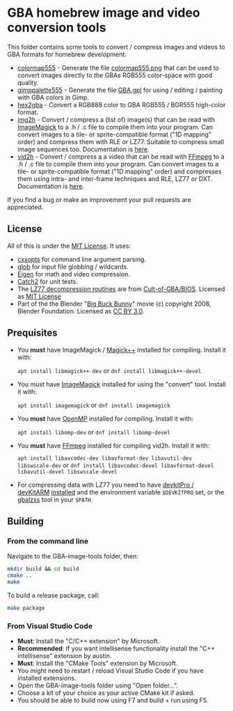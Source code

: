 # GBA homebrew image and video conversion tools

This folder contains some tools to convert / compress images and videos to GBA formats for homebrew development:  

* [colormap555](src/colormap555.cpp) - Generate the file [colormap555.png](colormap555.png) that can be used to convert images directly to the GBAs RGB555 color-space with good quality.
* [gimppalette555](src/gimppalette555.cpp) - Generate the file [GBA.gpl](GBA.gpl) for using / editing / painting with GBA colors in Gimp.
* [hex2gba](src/hex2gba.cpp) - Convert a RGB888 color to GBA RGB555 / BGR555 high-color format.
* [img2h](src/img2h.cpp) - Convert / compress a (list of) image(s) that can be read with [ImageMagick](https://imagemagick.org/index.php) to a .h / .c file to compile them into your program. Can convert images to a tile- or sprite-compatible format ("1D mapping" order) and compress them with RLE or LZ77. Suitable to compress small image sequences too. Documentation is [here](img2h.md).
* [vid2h](src/vid2h.cpp) - Convert / compress a a video that can be read with [FFmpeg](https://www.ffmpeg.org/) to a .h / .c file to compile them into your program. Can convert images to a tile- or sprite-compatible format ("1D mapping" order) and compresses them using intra- and inter-frame techniques and RLE, LZ77 or DXT. Documentation is [here](vid2h.md).

If you find a bug or make an improvement your pull requests are appreciated.

## License

All of this is under the [MIT License](LICENSE). It uses:

* [cxxopts](https://github.com/jarro2783/cxxopts) for command line argument parsing.
* [glob](https://github.com/p-ranav/glob) for input file globbing / wildcards.
* [Eigen](https://gitlab.com/libeigen) for math and video compression.
* [Catch2](https://github.com/catchorg/Catch2) for unit tests.
* The [LZ77 decompression routines](gba/video/lz77.s) are from [Cult-of-GBA/BIOS](https://github.com/Cult-of-GBA/BIOS/blob/master/bios_calls/decompression/lz77.s). Licensed as [MIT License](https://github.com/Cult-of-GBA/BIOS/blob/master/LICENSE)
* Part of the the Blender "[Big Buck Bunny](www.bigbuckbunny.org)" movie (c) copyright 2008, Blender Foundation. Licensed as [CC BY 3.0](https://creativecommons.org/licenses/by/3.0/).

## Prequisites

* You **must** have ImageMagick / [Magick++](https://imagemagick.org/script/magick++.php) installed for compiling. Install it with:

  ```apt install libmagick++-dev``` or ```dnf install libmagick++-devel```

* You must have [ImageMagick](https://imagemagick.org/index.php) installed for using the "convert" tool. Install it with:

  ```apt install imagemagick``` or ```dnf install imagemagick```

* You **must** have [OpenMP](https://www.openmp.org/) installed for compiling. Install it with:

  ```apt install libomp-dev``` or ```dnf install libomp-devel```

* You **must** have [FFmpeg](https://www.ffmpeg.org/) installed for compiling vid2h. Install it with:

  ```apt install libavcodec-dev libavformat-dev libavutil-dev libswscale-dev``` or ```dnf install libavcodec-devel libavformat-devel libavutil-devel libswscale-devel```

* For compressing data with LZ77 you need to have [devkitPro / devKitARM](https://devkitpro.org) [installed](https://devkitpro.org/wiki/Getting_Started) and the environment variable ```$DEVKITPRO``` set, or the [gbalzss](https://github.com/devkitPro/gba-tools) tool in your ```$PATH```.

## Building

### From the command line

Navigate to the GBA-image-tools folder, then:

```sh
mkdir build && cd build
cmake ..
make
```

To build a release package, call:

```sh
make package
```

### From Visual Studio Code

* **Must**: Install the "C/C++ extension" by Microsoft.
* **Recommended**: If you want intellisense functionality install the "C++ intellisense" extension by austin.
* **Must**: Install the "CMake Tools" extension by Microsoft.
* You might need to restart / reload Visual Studio Code if you have installed extensions.
* Open the GBA-image-tools folder using "Open folder...".
* Choose a kit of your choice as your active CMake kit if asked.
* You should be able to build now using F7 and build + run using F5.
